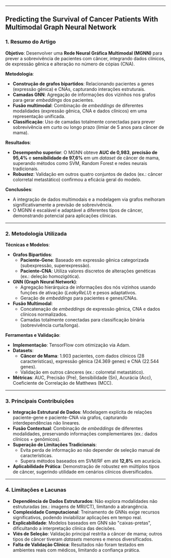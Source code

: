 ***

## Predicting the Survival of Cancer Patients With Multimodal Graph Neural Network

### 1. **Resumo do Artigo**  

**Objetivo**: Desenvolver uma **Rede Neural Gráfica Multimodal (MGNN)** para prever a sobrevivência de pacientes com câncer, integrando dados clínicos, de expressão gênica e alteração no número de cópias (CNA).  

**Metodologia**:  
- **Construção de grafos bipartidos**: Relacionando pacientes a genes (expressão gênica) e CNAs, capturando interações estruturais.  
- **Camadas GNN**: Agregação de informações dos vizinhos nos grafos para gerar *embeddings* dos pacientes.  
- **Fusão multimodal**: Combinação de *embeddings* de diferentes modalidades (expressão gênica, CNA e dados clínicos) em uma representação unificada.  
- **Classificação**: Uso de camadas totalmente conectadas para prever sobrevivência em curto ou longo prazo (limiar de 5 anos para câncer de mama).  

**Resultados**:  
- **Desempenho superior**: O MGNN obteve **AUC de 0,983**, **precisão de 95,4%** e **sensibilidade de 97,6%** em um *dataset* de câncer de mama, superando métodos como SVM, Random Forest e redes neurais tradicionais.  
- **Robustez**: Validação em outros quatro conjuntos de dados (ex.: câncer colorretal metastático) confirmou a eficácia geral do modelo.  

**Conclusões**:  
- A integração de dados multimodais e a modelagem via grafos melhoram significativamente a previsão de sobrevivência.  
- O MGNN é escalável e adaptável a diferentes tipos de câncer, demonstrando potencial para aplicações clínicas.  

***
### 2. **Metodologia Utilizada**  

**Técnicas e Modelos**:  
- **Grafos Bipartidos**:  
  - **Paciente-Gene**: Baseado em expressão gênica categorizada (subexpressão, superexpressão).  
  - **Paciente-CNA**: Utiliza valores discretos de alterações genéticas (ex.: deleção homozigótica).  
- **GNN (Graph Neural Network)**:  
  - Agregação hierárquica de informações dos nós vizinhos usando funções de ativação (*LeakyReLU*) e pesos adaptativos.  
  - Geração de *embeddings* para pacientes e genes/CNAs.  
- **Fusão Multimodal**:  
  - Concatenação de *embeddings* de expressão gênica, CNA e dados clínicos normalizados.  
  - Camadas totalmente conectadas para classificação binária (sobrevivência curta/longa).  

**Ferramentas e Validação**:  
- **Implementação**: TensorFlow com otimização via Adam.  
- **Datasets**:  
  - **Câncer de Mama**: 1.903 pacientes, com dados clínicos (28 características), expressão gênica (24.369 genes) e CNA (22.544 genes).  
  - Validação em outros cânceres (ex.: colorretal metastático).  
- **Métricas**: AUC, Precisão (Pre), Sensibilidade (Sn), Acurácia (Acc), Coeficiente de Correlação de Matthews (MCC).  

***
### 3. **Principais Contribuições**  

- **Integração Estrutural de Dados**: Modelagem explícita de relações paciente-gene e paciente-CNA via grafos, capturando interdependências não lineares.  
- **Fusão Contextual**: Combinação de *embeddings* de diferentes modalidades, preservando informações complementares (ex.: dados clínicos + genômicos).  
- **Superação de Limitações Tradicionais**:  
  - Evita perda de informação ao não depender de seleção manual de características.  
  - Supera métodos baseados em SVM/RF em até **12,8%** em acurácia.  
- **Aplicabilidade Prática**: Demonstração de robustez em múltiplos tipos de câncer, sugerindo utilidade em cenários clínicos diversificados.  

***
### 4. **Limitações e Lacunas**  

- **Dependência de Dados Estruturados**: Não explora modalidades não estruturadas (ex.: imagens de MRI/CT), limitando a abrangência.  
- **Complexidade Computacional**: Treinamento de GNNs exige recursos significativos, podendo inviabilizar aplicações em tempo real.  
- **Explicabilidade**: Modelos baseados em GNN são "caixas-pretas", dificultando a interpretação clínica das decisões.  
- **Viés de Seleção**: Validação principal restrita a câncer de mama; outros tipos de câncer tiveram *datasets* menores e menos diversificados.  
- **Falta de Validação Clínica**: Resultados não foram testados em ambientes reais com médicos, limitando a confiança prática.  
